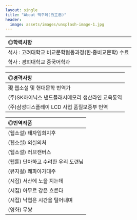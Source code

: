 ```yaml
---
layout: single
title: "About 백주혜(白主惠)"
header:
  image: assets/images/unsplash-image-1.jpg
---
```


|**◎학력사항**|
|:-----------------------------------------------------|
| 석사 : 고려대학교 비교문학협동과정(한·중비교문학) 수료|
| 학사 : 경희대학교 중국어학과|

|**◎경력사항**|
|:-----------------------------------------------------|
| 現 웹소설 및 현대문학 번역가|
| (주)SK하이닉스 낸드플래시메모리 생산라인 교육통역|
| (주)삼성디스플레이 LCD 사업 품질보증부 번역|

|**◎번역작품**|
|:-----------------------------------------------------|
| (웹소설) 태자입희지후                                |
| (웹소설) 외실의처|
| (웹소설) 러브캔버스|
| (웹툰) 단아하고 수려한 우리 도련님|
| (뮤지컬) 쾌파아가대주|
| (시집) 서산에 노을 지는데|
| (시집) 아무르 강은 흐른다|
| (시집) 낙엽은 시간을 털어내며|
| (영화) 무쌍|